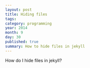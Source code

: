 ```yaml
---
layout: post
title: Hiding files
tags: 
category: programming
year: 2014
month: 9
day: 30
published: true
summary: How to hide files in jekyll
---
```


How do I hide files in jekyll?
